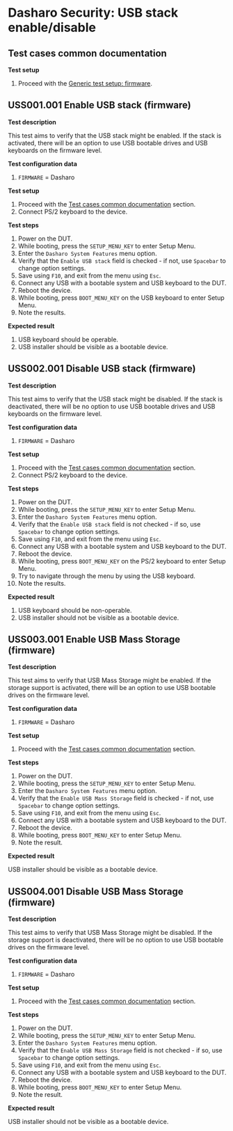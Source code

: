 # Dasharo Security: USB stack enable/disable

## Test cases common documentation

**Test setup**

1. Proceed with the
    [Generic test setup: firmware](../generic-test-setup.md#firmware).

## USS001.001 Enable USB stack (firmware)

**Test description**

This test aims to verify that the USB stack might be enabled. If the stack is
activated, there will be an option to use USB bootable drives and USB keyboards
on the firmware level.

**Test configuration data**

1. `FIRMWARE` = Dasharo

**Test setup**

1. Proceed with the
    [Test cases common documentation](#test-cases-common-documentation) section.
1. Connect PS/2 keyboard to the device.

**Test steps**

1. Power on the DUT.
1. While booting, press the `SETUP_MENU_KEY` to enter Setup Menu.
1. Enter the `Dasharo System Features` menu option.
1. Verify that the `Enable USB stack` field is checked - if not, use `Spacebar`
    to change option settings.
1. Save using `F10`, and exit from the menu using `Esc`.
1. Connect any USB with a bootable system and USB keyboard to the DUT.
1. Reboot the device.
1. While booting, press `BOOT_MENU_KEY` on the USB keyboard to enter Setup
    Menu.
1. Note the results.

**Expected result**

1. USB keyboard should be operable.
1. USB installer should be visible as a bootable device.

## USS002.001 Disable USB stack (firmware)

**Test description**

This test aims to verify that the USB stack might be disabled. If the stack is
deactivated, there will be no option to use USB bootable drives and USB
keyboards on the firmware level.

**Test configuration data**

1. `FIRMWARE` = Dasharo

**Test setup**

1. Proceed with the
    [Test cases common documentation](#test-cases-common-documentation) section.
1. Connect PS/2 keyboard to the device.

**Test steps**

1. Power on the DUT.
1. While booting, press the `SETUP_MENU_KEY` to enter Setup Menu.
1. Enter the `Dasharo System Features` menu option.
1. Verify that the `Enable USB stack` field is not checked - if so, use
    `Spacebar` to change option settings.
1. Save using `F10`, and exit from the menu using `Esc`.
1. Connect any USB with a bootable system and USB keyboard to the DUT.
1. Reboot the device.
1. While booting, press `BOOT_MENU_KEY` on the PS/2 keyboard to enter Setup
    Menu.
1. Try to navigate through the menu by using the USB keyboard.
1. Note the results.

**Expected result**

1. USB keyboard should be non-operable.
1. USB installer should not be visible as a bootable device.

## USS003.001 Enable USB Mass Storage (firmware)

**Test description**

This test aims to verify that USB Mass Storage might be enabled. If the storage
support is activated, there will be an option to use USB bootable drives on the
firmware level.

**Test configuration data**

1. `FIRMWARE` = Dasharo

**Test setup**

1. Proceed with the
    [Test cases common documentation](#test-cases-common-documentation) section.

**Test steps**

1. Power on the DUT.
1. While booting, press the `SETUP_MENU_KEY` to enter Setup Menu.
1. Enter the `Dasharo System Features` menu option.
1. Verify that the `Enable USB Mass Storage` field is checked - if not, use
    `Spacebar` to change option settings.
1. Save using `F10`, and exit from the menu using `Esc`.
1. Connect any USB with a bootable system and USB keyboard to the DUT.
1. Reboot the device.
1. While booting, press `BOOT_MENU_KEY` to enter Setup Menu.
1. Note the result.

**Expected result**

USB installer should be visible as a bootable device.

## USS004.001 Disable USB Mass Storage (firmware)

**Test description**

This test aims to verify that USB Mass Storage might be disabled. If the storage
support is deactivated, there will be no option to use USB bootable drives on
the firmware level.

**Test configuration data**

1. `FIRMWARE` = Dasharo

**Test setup**

1. Proceed with the
    [Test cases common documentation](#test-cases-common-documentation) section.

**Test steps**

1. Power on the DUT.
1. While booting, press the `SETUP_MENU_KEY` to enter Setup Menu.
1. Enter the `Dasharo System Features` menu option.
1. Verify that the `Enable USB Mass Storage` field is not checked - if so, use
    `Spacebar` to change option settings.
1. Save using `F10`, and exit from the menu using `Esc`.
1. Connect any USB with a bootable system and USB keyboard to the DUT.
1. Reboot the device.
1. While booting, press `BOOT_MENU_KEY` to enter Setup Menu.
1. Note the result.

**Expected result**

USB installer should not be visible as a bootable device.
